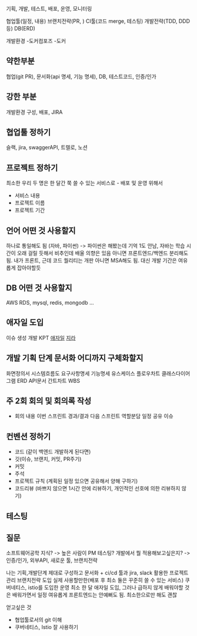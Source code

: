 기획, 개발, 테스트, 배포, 운영, 모니터링

협업툴(일정, 내용)
브랜치전략(PR, )
CI툴(코드 merge, 테스팅)
개발전략(TDD, DDD 등)
DB(ERD)

개발환경
-도커컴포즈
-도커






## 약한부분

협업(git PR), 문서화(api 명세, 기능 명세), DB, 테스트코드, 인증/인가

## 강한 부분

개발환경 구성, 배포, JIRA

## 협업툴 정하기
슬랙, jira, swaggerAPI, 트렐로, 노션

## 프로젝트 정하기
최소한 우리 두 명은 한 달간 쭉 쓸 수 있는 서비스로 - 배포 및 운영 위해서
- 서비스 내용
- 프로젝트 이름
- 프로젝트 기간

## 언어 어떤 것 사용할지
하나로 통일해도 됨 (자바, 파이썬) -> 파이썬은 해봤는데 기억 1도 안남, 자바는 학습 시간이 오래 걸릴 듯해서 비추인데 배울 의향은 있음
아니면 프론트엔드/백엔드 분리해도 됨. 내가 프론트, 근데 코드 퀄리티는 개판
아니면 MSA해도 됨. 대신 개발 기간은 여유롭게 잡아야할듯

## DB 어떤 것 사용할지
AWS RDS, mysql, redis, mongodb ...

## 애자일 도입
이슈 생성
개발
KPT
[애자일](https://techblog.woowahan.com/2677/)
[지라](https://hanminwoo.com/60)


## 개발 기획 단계 문서화 어디까지 구체화할지
화면정의서
시스템흐름도
요구사항명세
기능명세
유스케이스
플로우차트
클래스다이어그램
ERD
API문서
간트차트
WBS

## 주 2회 회의 및 회의록 작성
- 회의 내용
이번 스프린트 경과/결과
다음 스프린트 역할분담
일정 공유
이슈

## 컨벤션 정하기
- 코드 (같이 백엔드 개발하게 된다면)
- 깃(이슈, 브랜치, 커밋, PR주기)
- 커밋
- 주석
- 프로젝트 규칙 (계획된 일정 있으면 공유해서 양해 구하기)
- 코드리뷰 (바쁘지 않으면 1시간 안에 리뷰하기, 개인적인 선호에 의한 리뷰하지 않기)

## 테스팅


## 질문

소프트웨어공학 지식? -> 높은 사람이 PM
테스팅?
개발에서 뭘 적용해보고싶은지? -> 인증/인가, 외부API, 새로운 툴, 
브랜치전략




나는 기획,개발단계 제대로 구성하고 문서화 + ci/cd 툴과 jira, slack 활용한 프로젝트관리
브랜치전략 도입
실제 사용할만한(배포 후 최소 둘은 꾸준히 쓸 수 있는 서비스)
쿠버네티스, istio를 도입한 운영 최소 한 달
애자일 도입, 그러나 급하지 않게 배워야할 것은 배워가면서 일정 여유롭게
프론트엔드는 안예뻐도 됨. 최소한으로만 해도 괜찮

얻고싶은 것
- 협업툴로서의 git 이해
- 쿠버네티스, Istio 잘 사용하기


